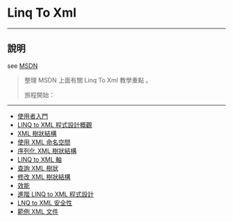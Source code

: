﻿# Linq To Xml

----
## 說明
see [MSDN](https://docs.microsoft.com/zh-tw/dotnet/csharp/programming-guide/concepts/linq/linq-to-xml-overview)

> 整理 MSDN 上面有關 Linq To Xml 教學重點 。
> 
>旅程開始：
----
* [使用者入門](01.md)
* [LINQ to XML 程式設計概觀](02.md)
* [XML 樹狀結構](03.md)
* [使用 XML 命名空間](04.md)
* [序列化 XML 樹狀結構]()
* [LINQ to XML 軸]()
* [查詢 XML 樹狀]()
* [修改 XML 樹狀結構]()
* [效能]()
* [進階 LINQ to XML 程式設計]()
* [LNQ to XML 安全性]()
* [範例 XML 文件]()
